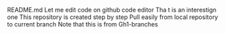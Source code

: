 README.md
Let me edit code on github code editor 
Tha t is an interestign one
This repository is created step by step
Pull easily from local repository to current branch
Note that this is from Gh1-branches
